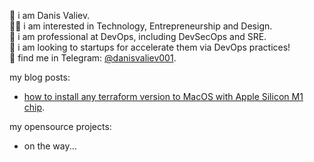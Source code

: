 👋 i am Danis Valiev.  
👨‍💻 i am interested in Technology, Entrepreneurship and Design.  
🥷 i am professional at DevOps, including DevSecOps and SRE.  
🚁 i am looking to startups for accelerate them via DevOps practices!  
🤝 find me in Telegram: [@danisvaliev001](https://t.me/danisvaliev001).  

my blog posts:
- [how to install any terraform version to MacOS with Apple Silicon M1 chip](https://gitlab.com/danisvaliev001/m1-terraform).

my opensource projects:
- on the way...

<!---
danisvaliev001/danisvaliev001 is a ✨ special ✨ repository because its `README.md` (this file) appears on your GitHub profile.
You can click the Preview link to take a look at your changes.
--->
